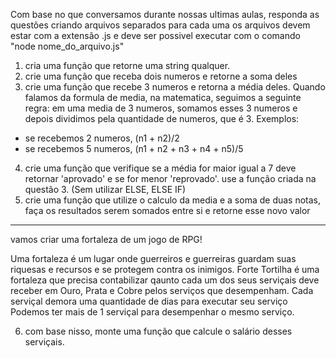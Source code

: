 Com base no que conversamos durante nossas ultimas aulas,
responda as questões criando arquivos separados para cada uma
os arquivos devem estar com a extensão .js e deve ser possivel executar com o comando
"node nome_do_arquivo.js"

1) cria uma função que retorne uma string qualquer.
2) crie uma função que receba dois numeros e retorne a soma deles
3) crie uma função que recebe 3 numeros e retorna a média deles.
Quando falamos da formula de media, na matematica, seguimos a seguinte regra:
em uma media de 3 numeros, somamos esses 3 numeros e depois dividimos pela quantidade
de numeros, que é 3.
Exemplos: 
  - se recebemos 2 numeros, (n1 + n2)/2
  - se recebemos 5 numeros, (n1 + n2 + n3 + n4 + n5)/5

4) crie uma função que verifique se a média for maior igual a 7 deve retornar 'aprovado'
e se for menor 'reprovado'. use a função criada na questão 3. (Sem utilizar ELSE, ELSE IF)
5) crie uma função que utilize o calculo da media e a soma de duas notas, faça os resultados
serem somados entre si e retorne esse novo valor

-----

vamos criar uma fortaleza de um jogo de RPG!

Uma fortaleza é um lugar onde guerreiros e guerreiras guardam suas riquesas e recursos
e se protegem contra os inimigos. Forte Tortilha é uma fortaleza que precisa contabilizar
qaunto cada um dos seus serviçais deve receber em Ouro, Prata e Cobre pelos serviços que
desempenham. Cada serviçal demora uma quantidade de dias para executar seu serviço
Podemos ter mais de 1 serviçal para desempenhar o mesmo serviço.

6) com base nisso, monte uma função que calcule o salário desses serviçais.
